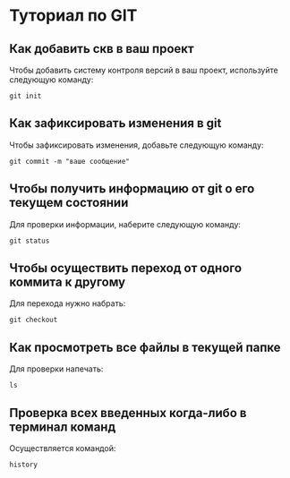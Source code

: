 # Туториал по GIT

## Как добавить скв в ваш проект

Чтобы добавить систему контроля версий в ваш проект, используйте следующую команду:

```
git init

```

## Как зафиксировать изменения в git

Чтобы зафиксировать изменения, добавьте следующую команду: 

```
git commit -m "ваше сообщение"
```

## Чтобы получить информацию от git о его текущем состоянии

Для проверки информации, наберите следующую команду:

```
git status
```

## Чтобы осуществить переход от одного коммита к другому

Для перехода нужно набрать: 

```
git checkout
```

## Как просмотреть все файлы в текущей папке

Для проверки напечать:

```
ls
```

## Проверка всех введенных когда-либо в терминал команд

Осуществляется командой:

```
history
```
